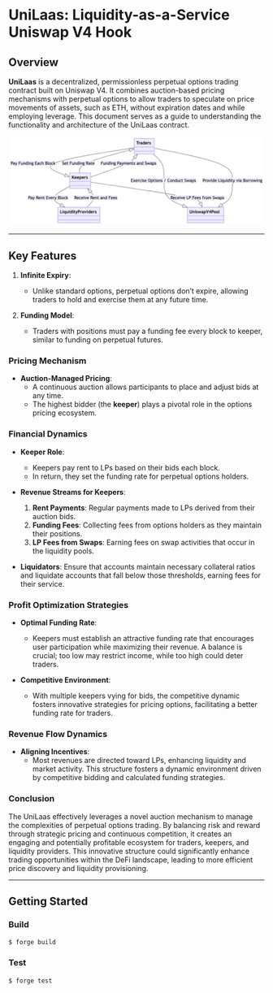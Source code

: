 # UniLaas: Liquidity-as-a-Service Uniswap V4 Hook

## Overview

**UniLaas** is a decentralized, permissionless perpetual options trading contract built on Uniswap V4. It combines auction-based pricing mechanisms with perpetual options to allow traders to speculate on price movements of assets, such as ETH, without expiration dates and while employing leverage. This document serves as a guide to understanding the functionality and architecture of the UniLaas contract.


![Unilaas Diagram](unilaas.png)

---

## Key Features

1. **Infinite Expiry**:
   - Unlike standard options, perpetual options don’t expire, allowing traders to hold and exercise them at any future time.

2. **Funding Model**:
   - Traders with positions must pay a funding fee every block to keeper, similar to funding on perpetual futures.

### Pricing Mechanism

- **Auction-Managed Pricing**:
  - A continuous auction allows participants to place and adjust bids at any time.
  - The highest bidder (the **keeper**) plays a pivotal role in the options pricing ecosystem.

### Financial Dynamics

- **Keeper Role**:
  - Keepers pay rent to LPs based on their bids each block.
  - In return, they set the funding rate for perpetual options holders.

- **Revenue Streams for Keepers**:
  1. **Rent Payments**: Regular payments made to LPs derived from their auction bids.
  2. **Funding Fees**: Collecting fees from options holders as they maintain their positions.
  3. **LP Fees from Swaps**: Earning fees on swap activities that occur in the liquidity pools.

- **Liquidators**: Ensure that accounts maintain necessary collateral ratios and liquidate accounts that fall below those thresholds, earning fees for their service.

### Profit Optimization Strategies

- **Optimal Funding Rate**:
  - Keepers must establish an attractive funding rate that encourages user participation while maximizing their revenue. A balance is crucial; too low may restrict income, while too high could deter traders.

- **Competitive Environment**:
  - With multiple keepers vying for bids, the competitive dynamic fosters innovative strategies for pricing options, facilitating a better funding rate for traders.

### Revenue Flow Dynamics

- **Aligning Incentives**:
  - Most revenues are directed toward LPs, enhancing liquidity and market activity. This structure fosters a dynamic environment driven by competitive bidding and calculated funding strategies.

### Conclusion

The UniLaas effectively leverages a novel auction mechanism to manage the complexities of perpetual options trading. By balancing risk and reward through strategic pricing and continuous competition, it creates an engaging and potentially profitable ecosystem for traders, keepers, and liquidity providers. This innovative structure could significantly enhance trading opportunities within the DeFi landscape, leading to more efficient price discovery and liquidity provisioning.

---

## Getting Started

### Build

```shell
$ forge build
```

### Test

```shell
$ forge test
```